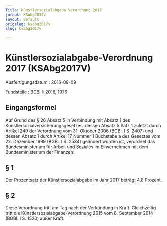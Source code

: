 ```yaml
---
Title: Künstlersozialabgabe-Verordnung 2017
jurabk: KSAbg2017V
layout: default
origslug: ksabg2017v
slug: ksabg2017v

---
```


# Künstlersozialabgabe-Verordnung 2017 (KSAbg2017V)

Ausfertigungsdatum
:   2016-08-09

Fundstelle
:   BGBl I: 2016, 1976


## Eingangsformel

Auf Grund des § 26 Absatz 5 in Verbindung mit Absatz 1 des
Künstlersozialversicherungsgesetzes, dessen Absatz 5 Satz 1 zuletzt
durch Artikel 240 der Verordnung vom 31. Oktober 2006 (BGBl. I S.
2407) und dessen Absatz 1 durch Artikel 17 Nummer 1 Buchstabe a des
Gesetzes vom 22. Dezember 1999 (BGBl. I S. 2534) geändert worden ist,
verordnet das Bundesministerium für Arbeit und Soziales im
Einvernehmen mit dem Bundesministerium der Finanzen:


## § 1

Der Prozentsatz der Künstlersozialabgabe im Jahr 2017 beträgt 4,8
Prozent.


## § 2

Diese Verordnung tritt am Tag nach der Verkündung in Kraft.
Gleichzeitig tritt die Künstlersozialabgabe-Verordnung 2015 vom 8.
September 2014 (BGBl. I S. 1520) außer Kraft.

